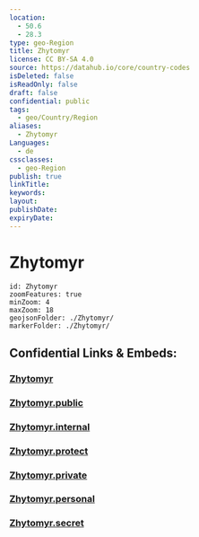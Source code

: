 ```yaml
---
location:
  - 50.6
  - 28.3
type: geo-Region
title: Zhytomyr
license: CC BY-SA 4.0
source: https://datahub.io/core/country-codes
isDeleted: false
isReadOnly: false
draft: false
confidential: public
tags:
  - geo/Country/Region
aliases:
  - Zhytomyr
Languages:
  - de
cssclasses:
  - geo-Region
publish: true
linkTitle:
keywords:
layout:
publishDate:
expiryDate:
---
```


# Zhytomyr

```leaflet
id: Zhytomyr
zoomFeatures: true 
minZoom: 4 
maxZoom: 18
geojsonFolder: ./Zhytomyr/
markerFolder: ./Zhytomyr/
```


## Confidential Links & Embeds: 

### [Zhytomyr](/_Standards/Earth/Continent/Europe/Europe~East/Ukraine/Regions~Ukraine/Zhytomyr.md) 

### [Zhytomyr.public](/_public/Earth/Continent/Europe/Europe~East/Ukraine/Regions~Ukraine/Zhytomyr.public.md) 

### [Zhytomyr.internal](/_internal/Earth/Continent/Europe/Europe~East/Ukraine/Regions~Ukraine/Zhytomyr.internal.md) 

### [Zhytomyr.protect](/_protect/Earth/Continent/Europe/Europe~East/Ukraine/Regions~Ukraine/Zhytomyr.protect.md) 

### [Zhytomyr.private](/_private/Earth/Continent/Europe/Europe~East/Ukraine/Regions~Ukraine/Zhytomyr.private.md) 

### [Zhytomyr.personal](/_personal/Earth/Continent/Europe/Europe~East/Ukraine/Regions~Ukraine/Zhytomyr.personal.md) 

### [Zhytomyr.secret](/_secret/Earth/Continent/Europe/Europe~East/Ukraine/Regions~Ukraine/Zhytomyr.secret.md)

